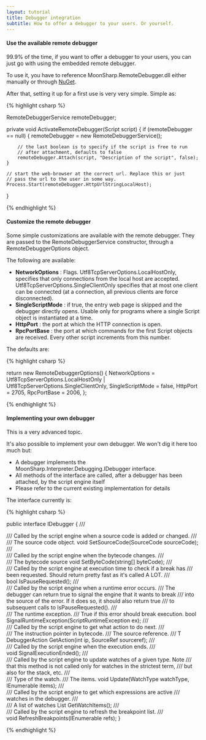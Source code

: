 ```yaml
---
layout: tutorial
title: Debugger integration
subtitle: How to offer a debugger to your users. Or yourself.
---
```



#### Use the available remote debugger

99.9% of the time, if you want to offer a debugger to your users, you can just go with using the embedded remote debugger.

To use it, you have to reference MoonSharp.RemoteDebugger.dll either manually or through <a href="https://www.nuget.org/packages/MoonSharp.Debugger/">NuGet</a>.

After that, setting it up for a first use is very very simple. Simple as:


{% highlight csharp %}

RemoteDebuggerService remoteDebugger;

private void ActivateRemoteDebugger(Script script)
{
	if (remoteDebugger == null)
	{
		remoteDebugger = new RemoteDebuggerService();
		
		// the last boolean is to specify if the script is free to run 
		// after attachment, defaults to false
		remoteDebugger.Attach(script, "Description of the script", false);
	}
	
	// start the web-browser at the correct url. Replace this or just
	// pass the url to the user in some way.
	Process.Start(remoteDebugger.HttpUrlStringLocalHost);
}

{% endhighlight %}


#### Customize the remote debugger

Some simple customizations are available with the remote debugger. They are passed to the RemoteDebuggerService constructor, through a RemoteDebuggerOptions object.

The following are available:

* **NetworkOptions** : Flags. Utf8TcpServerOptions.LocalHostOnly, specifies that only connections from the local host are accepted. Utf8TcpServerOptions.SingleClientOnly specifies that at most one client can be connected (at a connection, all previous clients are force disconnected).
* **SingleScriptMode** : if true, the entry web page is skipped and the debugger directly opens. Usable only for programs where a single Script object is instantiated at a time.
* **HttpPort** : the port at which the HTTP connection is open.
* **RpcPortBase** : the port at which commands for the first Script objects are received. Every other script increments from this number.

The defaults are:

{% highlight csharp %}

return new RemoteDebuggerOptions()
{
	NetworkOptions = Utf8TcpServerOptions.LocalHostOnly | Utf8TcpServerOptions.SingleClientOnly,
	SingleScriptMode = false,
	HttpPort = 2705,
	RpcPortBase = 2006,
};

{% endhighlight %}


#### Implementing your own debugger

This is a very advanced topic.

It's also possible to implement your own debugger. We won't dig it here too much but:

* A debugger implements the MoonSharp.Interpreter.Debugging.IDebugger interface.
* All methods of the interface are called, after a debugger has been attached, by the script engine itself
* Please refer to the current existing implementation for details

The interface currently is:

{% highlight csharp %}

public interface IDebugger
{
	/// <summary>
	/// Called by the script engine  when a source code is added or changed.
	/// </summary>
	/// <param name="sourceCode">The source code object.</param>
	void SetSourceCode(SourceCode sourceCode);
	/// <summary>
	/// Called by the script engine  when the bytecode changes.
	/// </summary>
	/// <param name="byteCode">The bytecode source</param>
	void SetByteCode(string[] byteCode);
	/// <summary>
	/// Called by the script engine at execution time to check if a break has 
	/// been requested. Should return pretty fast as it's called A LOT.
	/// </summary>
	bool IsPauseRequested();
	/// <summary>
	/// Called by the script engine when a runtime error occurs. 
	/// The debugger can return true to signal the engine that it wants to break 
	/// into the source of the error. If it does so, it should also return true 
	/// to subsequent calls to IsPauseRequested().
	/// </summary>
	/// <param name="ex">The runtime exception.</param>
	/// <returns>True if this error should break execution.</returns>
	bool SignalRuntimeException(ScriptRuntimeException ex);
	/// <summary>
	/// Called by the script engine to get what action to do next.
	/// </summary>
	/// <param name="ip">The instruction pointer in bytecode.</param>
	/// <param name="sourceref">The source reference.</param>
	/// <returns>T</returns>
	DebuggerAction GetAction(int ip, SourceRef sourceref);
	/// <summary>
	/// Called by the script engine when the execution ends.
	/// </summary>
	void SignalExecutionEnded();
	/// <summary>
	/// Called by the script engine to update watches of a given type. Note 
	/// that this method is not called only for watches in the strictest term, 
	/// but also for the stack, etc.
	/// </summary>
	/// <param name="watchType">Type of the watch.</param>
	/// <param name="items">The items.</param>
	void Update(WatchType watchType, IEnumerable<WatchItem> items);
	/// <summary>
	/// Called by the script engine to get which expressions are active 
	/// watches in the debugger.
	/// </summary>
	/// <returns>A list of watches</returns>
	List<DynamicExpression> GetWatchItems();
	/// <summary>
	/// Called by the script engine to refresh the breakpoint list.
	/// </summary>
	void RefreshBreakpoints(IEnumerable<SourceRef> refs);
}

{% endhighlight %}












        
		
		
		



